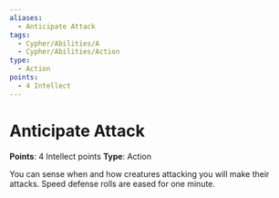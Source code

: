 ```yaml
---
aliases:
  - Anticipate Attack
tags:
  - Cypher/Abilities/A
  - Cypher/Abilities/Action
type:
  - Action
points:
  - 4 Intellect
---
```


# Anticipate Attack

**Points**: 4 Intellect points
**Type**: Action

You can sense when and how creatures attacking you will make their attacks. Speed defense rolls are eased for one minute.
